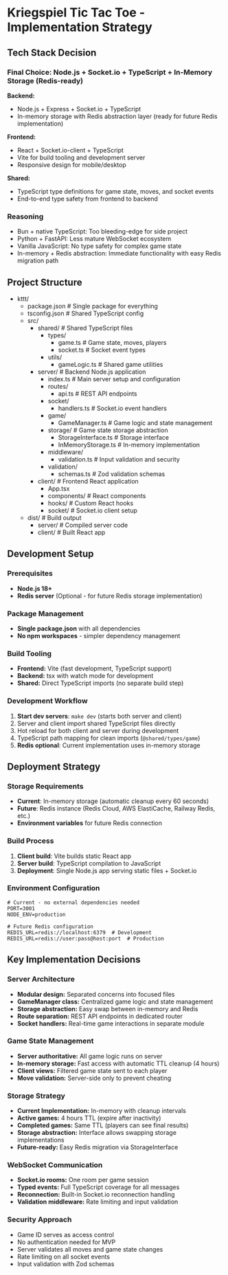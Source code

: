 # Kriegspiel Tic Tac Toe - Implementation Strategy

## Tech Stack Decision

### Final Choice: Node.js + Socket.io + TypeScript + In-Memory Storage (Redis-ready)

**Backend:**

- Node.js + Express + Socket.io + TypeScript
- In-memory storage with Redis abstraction layer (ready for future Redis implementation)

**Frontend:**

- React + Socket.io-client + TypeScript
- Vite for build tooling and development server
- Responsive design for mobile/desktop

**Shared:**

- TypeScript type definitions for game state, moves, and socket events
- End-to-end type safety from frontend to backend

### Reasoning

- Bun + native TypeScript: Too bleeding-edge for side project
- Python + FastAPI: Less mature WebSocket ecosystem
- Vanilla JavaScript: No type safety for complex game state
- In-memory + Redis abstraction: Immediate functionality with easy Redis migration path

## Project Structure

- kttt/
  - package.json # Single package for everything
  - tsconfig.json # Shared TypeScript config
  - src/
    - shared/ # Shared TypeScript files
      - types/
        - game.ts # Game state, moves, players
        - socket.ts # Socket event types
      - utils/
        - gameLogic.ts # Shared game utilities
    - server/ # Backend Node.js application
      - index.ts # Main server setup and configuration
      - routes/
        - api.ts # REST API endpoints
      - socket/
        - handlers.ts # Socket.io event handlers
      - game/
        - GameManager.ts # Game logic and state management
      - storage/ # Game state storage abstraction
        - StorageInterface.ts # Storage interface
        - InMemoryStorage.ts # In-memory implementation
      - middleware/
        - validation.ts # Input validation and security
      - validation/
        - schemas.ts # Zod validation schemas
    - client/ # Frontend React application
      - App.tsx
      - components/ # React components
      - hooks/ # Custom React hooks
      - socket/ # Socket.io client setup
  - dist/ # Build output
    - server/ # Compiled server code
    - client/ # Built React app

## Development Setup

### Prerequisites

- **Node.js 18+**
- **Redis server** (Optional - for future Redis storage implementation)

### Package Management

- **Single package.json** with all dependencies
- **No npm workspaces** - simpler dependency management

### Build Tooling

- **Frontend:** Vite (fast development, TypeScript support)
- **Backend:** tsx with watch mode for development
- **Shared:** Direct TypeScript imports (no separate build step)

### Development Workflow

1. **Start dev servers**: `make dev` (starts both server and client)
2. Server and client import shared TypeScript files directly
3. Hot reload for both client and server during development
4. TypeScript path mapping for clean imports (`@shared/types/game`)
5. **Redis optional**: Current implementation uses in-memory storage

## Deployment Strategy

### Storage Requirements

- **Current**: In-memory storage (automatic cleanup every 60 seconds)
- **Future**: Redis instance (Redis Cloud, AWS ElastiCache, Railway Redis, etc.)
- **Environment variables** for future Redis connection

### Build Process

1. **Client build**: Vite builds static React app
2. **Server build**: TypeScript compilation to JavaScript
3. **Deployment**: Single Node.js app serving static files + Socket.io

### Environment Configuration

```env
# Current - no external dependencies needed
PORT=3001
NODE_ENV=production

# Future Redis configuration
REDIS_URL=redis://localhost:6379  # Development
REDIS_URL=redis://user:pass@host:port  # Production
```

## Key Implementation Decisions

### Server Architecture

- **Modular design:** Separated concerns into focused files
- **GameManager class:** Centralized game logic and state management
- **Storage abstraction:** Easy swap between in-memory and Redis
- **Route separation:** REST API endpoints in dedicated router
- **Socket handlers:** Real-time game interactions in separate module

### Game State Management

- **Server authoritative:** All game logic runs on server
- **In-memory storage:** Fast access with automatic TTL cleanup (4 hours)
- **Client views:** Filtered game state sent to each player
- **Move validation:** Server-side only to prevent cheating

### Storage Strategy

- **Current Implementation:** In-memory with cleanup intervals
- **Active games:** 4 hours TTL (expire after inactivity)
- **Completed games:** Same TTL (players can see final results)
- **Storage abstraction:** Interface allows swapping storage implementations
- **Future-ready:** Easy Redis migration via StorageInterface

### WebSocket Communication

- **Socket.io rooms:** One room per game session
- **Typed events:** Full TypeScript coverage for all messages
- **Reconnection:** Built-in Socket.io reconnection handling
- **Validation middleware:** Rate limiting and input validation

### Security Approach

- Game ID serves as access control
- No authentication needed for MVP
- Server validates all moves and game state changes
- Rate limiting on all socket events
- Input validation with Zod schemas
